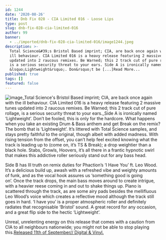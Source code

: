 ```yaml
---
id: 1244
date: '2020-08-26'
title: Dnb Fix 028 - CIA Limited 016 - Loose Lips
type: post
slug: dnb-fix-028-cia-limited-016
author: 99
banner:
  - ../imported/dnb-fix-028-cia-limited-016/image1244.jpeg
description: >-
  Total Science&#39;s Bristol Based imprint; CIA, are back once again with the
  ill behaviour. CIA Limited 016 is a heavy release featuring 2 massive tunes
  updated into 2 raucous remixes. Be Warned; this 2 track cut of pure rollage,
  is a serious security threat to your ears. Side A is ironically named
  &lsquo;Lightweight&rsquo;. Don&rsquo;t be [...]Read More...
published: true
tags: []
featured: false
---
```

![image](../../imported/dnb-fix-028-cia-limited-016/image1244.jpeg)_Total Science's Bristol Based imprint; CIA, are back once again with the ill behaviour. CIA Limited 016 is a heavy release featuring 2 massive tunes updated into 2 raucous remixes. Be Warned; this 2 track cut of pure rollage, is a serious security threat to your ears._Side A is ironically named ‘Lightweight’. Don’t be fooled, this is only for the hardcore. What happens when you take an existing Drum & Bass anthem and get Break on the remix? The bomb that is ‘Lightweight’. It’s littered with Total Science samples, and stays pretty faithful to the original, though albeit with added madness. With rising tension from the offset, you can’t help feel excited knowing what the track is leading up to (come on, it’s TS & Break); a drop weightier than a black hole. Stabs, Growls, Hoovers, it’s all there in a frantic hypnotic swirl that makes this addictive roller seriously stand out for any bass head.

Side B has Ill truth on remix duties for Phaction’s ‘I Have You’ ft. Leo Wood. It’s a delicious build up, awash with a refreshed vibe and weighty amounts of funk, and as the vocal hook assures us ‘something good is going on’. Once the track drops, the main bass moves around to create intrigue, with a heavier reese coming in and out to shake things up. Piano is scattered through the track, as are some airy pads besides the mellifluous Leo Wood’s voice which creates a reflective mood although the track still goes in hard. ‘I have you’ is a proper atmospheric roller and definitely radiates that recognisable ‘Bristol’ sound. A great record for any occasion, and a great flip side to the hectic ‘Lightweight’. 

Unreal, unrelenting energy on this release that comes with a caution from CIA to all neighbours nationwide; you might not be able to stop playing this.[Released 11th of September// Digital & Vinyl.](https://ciarecords1.bandcamp.com/album/cia-limited-016)